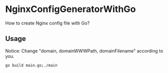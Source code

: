# NginxConfigGeneratorWithGo
How to create Nginx config file with Go?

## Usage 
Notice: Change "domain, domainWWWPath, domainFilename" according to you.
```
go build main.go;./main 
```
